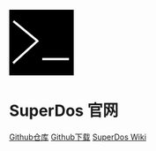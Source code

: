 ![baidu](./icon.png)
# SuperDos 官网
[Github仓库](https://github.com/sun589/Super-Dos) [Github下载](https://github.com/sun589/Super-Dos/releases) [SuperDos Wiki](./wiki/index)
